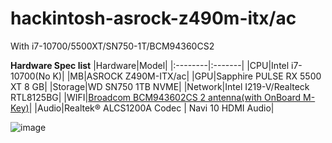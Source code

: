 # hackintosh-asrock-z490m-itx/ac
With i7-10700/5500XT/SN750-1T/BCM94360CS2

**Hardware Spec list**
|Hardware|Model|
|:--------|:-------|
|CPU|Intel i7-10700(No K)|
|MB|ASROCK Z490M-ITX/ac|
|GPU|Sapphire PULSE RX 5500 XT 8 GB|
|Storage|WD SN750 1TB NVME|
|Network|Intel I219-V/Realteck RTL8125BG|
|WIFI|[Broadcom BCM943602CS 2 antenna(with OnBoard M-Key)](https://item.taobao.com/item.htm?spm=a1z09.2.0.0.404b2e8dIvpAQ3&id=624019261027&_u=5ebs31fec84)|
|Audio|Realtek® ALCS1200A Codec | Navi 10 HDMI Audio|

![image](https://user-images.githubusercontent.com/18548430/110008490-c3c41880-7d56-11eb-916b-666aae307f4b.png)
